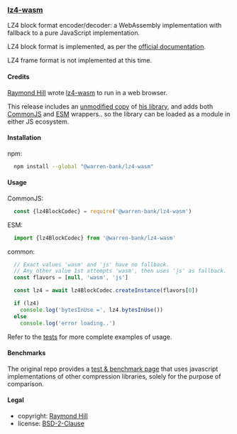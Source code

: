 ### [lz4-wasm](https://github.com/warren-bank/node-lz4-wasm)

LZ4 block format encoder/decoder: a WebAssembly implementation with fallback to a pure JavaScript implementation.

LZ4 block format is implemented, as per the [official documentation](https://github.com/lz4/lz4/blob/dev/doc/lz4_Block_format.md).

LZ4 frame format is not implemented at this time.

#### Credits

[Raymond Hill](https://github.com/gorhill) wrote [lz4-wasm](https://github.com/gorhill/lz4-wasm) to run in a web browser.

This release includes an [unmodified copy](./dist/web/) of [his library](https://github.com/gorhill/lz4-wasm/tree/8995cdef7b3adc4a4d2fc4fc86b84a86789ff858/dist), and adds both [CommonJS](./dist/cjs/) and [ESM](./dist/esm/) wrappers.. so the library can be loaded as a module in either JS ecosystem.

#### Installation

npm:
```bash
  npm install --global "@warren-bank/lz4-wasm"
```

#### Usage

CommonJS:
```js
  const {lz4BlockCodec} = require('@warren-bank/lz4-wasm')
```

ESM:
```js
  import {lz4BlockCodec} from '@warren-bank/lz4-wasm'
```

common:
```js
  // Exact values 'wasm' and 'js' have no fallback.
  // Any other value 1st attempts 'wasm', then uses 'js' as fallback.
  const flavors = [null, 'wasm', 'js']

  const lz4 = await lz4BlockCodec.createInstance(flavors[0])

  if (lz4)
    console.log('bytesInUse =', lz4.bytesInUse())
  else
    console.log('error loading..')
```

Refer to the [tests](./tests/) for more complete examples of usage.

#### Benchmarks

The original repo provides a [test &amp; benchmark page](https://gorhill.github.io/lz4-wasm/test/index.html) that uses javascript implementations of other compression libraries, solely for the purpose of comparison.

#### Legal

* copyright: [Raymond Hill](https://github.com/gorhill)
* license: [BSD-2-Clause](https://github.com/gorhill/lz4-wasm/raw/8995cdef7b3adc4a4d2fc4fc86b84a86789ff858/LICENSE)

